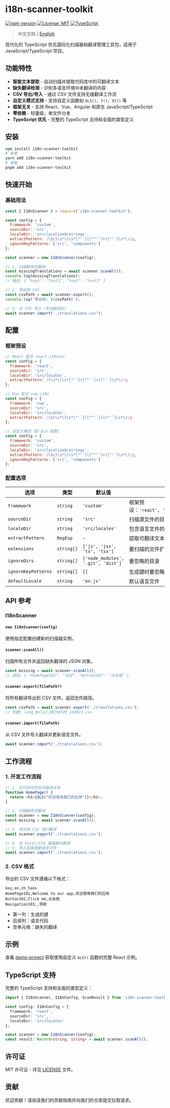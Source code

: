 # i18n-scanner-toolkit

[![npm version](https://badge.fury.io/js/i18n-scanner-toolkit.svg)](https://badge.fury.io/js/i18n-scanner-toolkit)
[![License: MIT](https://img.shields.io/badge/License-MIT-yellow.svg)](https://opensource.org/licenses/MIT)
[![TypeScript](https://img.shields.io/badge/TypeScript-Ready-blue.svg)](https://www.typescriptlang.org/)

> 中文文档 | [English](./README.md)

现代化的 TypeScript 优先国际化扫描器和翻译管理工具包，适用于 JavaScript/TypeScript 项目。

## 功能特性

- **智能文本提取** - 自动扫描并提取代码库中的可翻译文本
- **缺失翻译检测** - 识别多语言环境中未翻译的内容
- **CSV 导出/导入** - 通过 CSV 文件支持无缝翻译工作流
- **自定义模式支持** - 支持自定义函数如 `$LS()`、`t()`、`$t()` 等
- **框架无关** - 支持 React、Vue、Angular 和原生 JavaScript/TypeScript
- **零依赖** - 轻量级，单文件分发
- **TypeScript 优先** - 完整的 TypeScript 支持和全面的类型定义

## 安装

```bash
npm install i18n-scanner-toolkit
# 或者
yarn add i18n-scanner-toolkit
# 或者
pnpm add i18n-scanner-toolkit
```

## 快速开始

### 基础用法

```javascript
const { I18nScanner } = require('i18n-scanner-toolkit');

const config = {
  framework: 'custom',
  sourceDir: 'src',
  localeDir: 'src/localized/strings',
  extractPattern: /\$LS\s*\(\s*["'`]([^"'`]+)["'`]\s*\)/g,
  ignoreKeyPatterns: ['src', 'components']
};

const scanner = new I18nScanner(config);

// 1. 扫描缺失的翻译
const missingTranslations = await scanner.scanAll();
console.log(missingTranslations);
// 输出: { "key1": "text1", "key2": "text2" }

// 2. 导出到 CSV
const csvPath = await scanner.export();
console.log(`导出到: ${csvPath}`);

// 3. 从 CSV 导入（手动翻译后）
await scanner.import('./translations.csv');
```

## 配置

### 框架预设

```javascript
// React 配合 react-i18next
const config = {
  framework: 'react',
  sourceDir: 'src',
  localeDir: 'src/locales',
  extractPattern: /t\s*\(\s*["'`]([^"'`]+)["'`]\s*\)/g
};

// Vue 配合 vue-i18n
const config = {
  framework: 'vue',
  sourceDir: 'src',
  localeDir: 'src/locales',
  extractPattern: /\$t\s*\(\s*["'`]([^"'`]+)["'`]\s*\)/g
};

// 自定义模式（如 $LS 函数）
const config = {
  framework: 'custom',
  sourceDir: 'src',
  localeDir: 'src/localized/strings',
  extractPattern: /\$LS\s*\(\s*["'`]([^"'`]+)["'`]\s*\)/g,
  ignoreKeyPatterns: ['src', 'components']
};
```

### 配置选项

| 选项 | 类型 | 默认值 | 描述 |
|------|------|--------|------|
| `framework` | `string` | `'custom'` | 框架预设：`'react'`、`'vue'`、`'angular'`、`'custom'` |
| `sourceDir` | `string` | `'src'` | 扫描源文件的目录 |
| `localeDir` | `string` | `'src/locales'` | 包含语言文件的目录 |
| `extractPattern` | `RegExp` | - | 提取可翻译文本的正则表达式 |
| `extensions` | `string[]` | `['js', 'jsx', 'ts', 'tsx']` | 要扫描的文件扩展名 |
| `ignoreDirs` | `string[]` | `['node_modules', '.git', 'dist']` | 要忽略的目录 |
| `ignoreKeyPatterns` | `string[]` | `[]` | 生成键时要忽略的模式 |
| `defaultLocale` | `string` | `'en.js'` | 默认语言文件 |

## API 参考

### I18nScanner

#### `new I18nScanner(config)`

使用指定配置创建新的扫描器实例。

#### `scanner.scanAll()`

扫描所有文件并返回缺失翻译的 JSON 对象。

```javascript
const missing = await scanner.scanAll();
// 返回: { "HomePage101": "欢迎", "Button102": "点击我" }
```

#### `scanner.export(filePath?)`

将所有翻译导出到 CSV 文件。返回文件路径。

```javascript
const csvPath = await scanner.export('./translations.csv');
// 创建: lang_bulid_20250720_143022.csv
```

#### `scanner.import(filePath)`

从 CSV 文件导入翻译并更新语言文件。

```javascript
await scanner.import('./translations.csv');
```

## 工作流程

### 1. 开发工作流程

```javascript
// 1. 在代码中添加可翻译文本
function HomePage() {
  return <h1>{$LS("欢迎使用我们的应用")}</h1>;
}

// 2. 扫描缺失的翻译
const scanner = new I18nScanner(config);
const missing = await scanner.scanAll();

// 3. 导出到 CSV 进行翻译
await scanner.export('./translations.csv');

// 4. 在 Excel/CSV 编辑器中翻译
// 5. 导入回来更新语言文件
await scanner.import('./translations.csv');
```

### 2. CSV 格式

导出的 CSV 文件遵循以下格式：

```csv
key,en,zh_hans
HomePage101,Welcome to our app,欢迎使用我们的应用
Button102,Click me,点击我
Navigation103,,导航
```

- 第一列：生成的键
- 后续列：语言代码
- 空单元格：缺失的翻译

## 示例

查看 [demo-project](./demo-project/react) 获取使用自定义 `$LS()` 函数的完整 React 示例。

## TypeScript 支持

完整的 TypeScript 支持和全面的类型定义：

```typescript
import { I18nScanner, I18nConfig, ScanResult } from 'i18n-scanner-toolkit';

const config: I18nConfig = {
  framework: 'react',
  sourceDir: 'src',
  localeDir: 'src/locales'
};

const scanner = new I18nScanner(config);
const result: Record<string, string> = await scanner.scanAll();
```

## 许可证

MIT 许可证 - 详见 [LICENSE](./LICENSE) 文件。

## 贡献

欢迎贡献！请阅读我们的贡献指南并向我们的仓库提交拉取请求。
